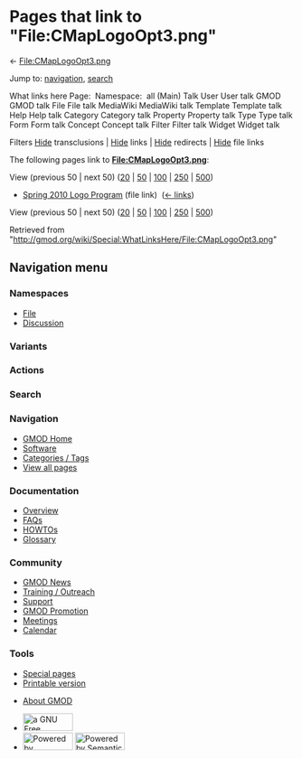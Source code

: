 <div id="mw-page-base" class="noprint">

</div>

<div id="mw-head-base" class="noprint">

</div>

<div id="content" class="mw-body" role="main">

<span id="top"></span>

<div id="mw-js-message" style="display:none;">

</div>



# <span dir="auto">Pages that link to "File:CMapLogoOpt3.png"</span>

<div id="bodyContent">

<div id="contentSub">

←
[File:CMapLogoOpt3.png](/wiki/File:CMapLogoOpt3.png "File:CMapLogoOpt3.png")

</div>

<div id="jump-to-nav" class="mw-jump">

Jump to: [navigation](#mw-navigation), [search](#p-search)

</div>

<div id="mw-content-text">

What links here Page:  Namespace:  all (Main) Talk User User talk GMOD
GMOD talk File File talk MediaWiki MediaWiki talk Template Template talk
Help Help talk Category Category talk Property Property talk Type Type
talk Form Form talk Concept Concept talk Filter Filter talk Widget
Widget talk

Filters
[Hide](/mediawiki/index.php?title=Special:WhatLinksHere/File:CMapLogoOpt3.png&hidetrans=1 "Special:WhatLinksHere/File:CMapLogoOpt3.png")
transclusions \|
[Hide](/mediawiki/index.php?title=Special:WhatLinksHere/File:CMapLogoOpt3.png&hidelinks=1 "Special:WhatLinksHere/File:CMapLogoOpt3.png")
links \|
[Hide](/mediawiki/index.php?title=Special:WhatLinksHere/File:CMapLogoOpt3.png&hideredirs=1 "Special:WhatLinksHere/File:CMapLogoOpt3.png")
redirects \|
[Hide](/mediawiki/index.php?title=Special:WhatLinksHere/File:CMapLogoOpt3.png&hideimages=1 "Special:WhatLinksHere/File:CMapLogoOpt3.png")
file links

The following pages link to
**[File:CMapLogoOpt3.png](/wiki/File:CMapLogoOpt3.png "File:CMapLogoOpt3.png")**:

View (previous 50 \| next 50)
([20](/mediawiki/index.php?title=Special:WhatLinksHere/File:CMapLogoOpt3.png&limit=20 "Special:WhatLinksHere/File:CMapLogoOpt3.png")
\|
[50](/mediawiki/index.php?title=Special:WhatLinksHere/File:CMapLogoOpt3.png&limit=50 "Special:WhatLinksHere/File:CMapLogoOpt3.png")
\|
[100](/mediawiki/index.php?title=Special:WhatLinksHere/File:CMapLogoOpt3.png&limit=100 "Special:WhatLinksHere/File:CMapLogoOpt3.png")
\|
[250](/mediawiki/index.php?title=Special:WhatLinksHere/File:CMapLogoOpt3.png&limit=250 "Special:WhatLinksHere/File:CMapLogoOpt3.png")
\|
[500](/mediawiki/index.php?title=Special:WhatLinksHere/File:CMapLogoOpt3.png&limit=500 "Special:WhatLinksHere/File:CMapLogoOpt3.png"))

- [Spring 2010 Logo
  Program](/wiki/Spring_2010_Logo_Program "Spring 2010 Logo Program")
  (file link) ‎ <span class="mw-whatlinkshere-tools">([←
  links](/mediawiki/index.php?title=Special:WhatLinksHere&target=Spring+2010+Logo+Program "Special:WhatLinksHere"))</span>

View (previous 50 \| next 50)
([20](/mediawiki/index.php?title=Special:WhatLinksHere/File:CMapLogoOpt3.png&limit=20 "Special:WhatLinksHere/File:CMapLogoOpt3.png")
\|
[50](/mediawiki/index.php?title=Special:WhatLinksHere/File:CMapLogoOpt3.png&limit=50 "Special:WhatLinksHere/File:CMapLogoOpt3.png")
\|
[100](/mediawiki/index.php?title=Special:WhatLinksHere/File:CMapLogoOpt3.png&limit=100 "Special:WhatLinksHere/File:CMapLogoOpt3.png")
\|
[250](/mediawiki/index.php?title=Special:WhatLinksHere/File:CMapLogoOpt3.png&limit=250 "Special:WhatLinksHere/File:CMapLogoOpt3.png")
\|
[500](/mediawiki/index.php?title=Special:WhatLinksHere/File:CMapLogoOpt3.png&limit=500 "Special:WhatLinksHere/File:CMapLogoOpt3.png"))

</div>

<div class="printfooter">

Retrieved from
"<http://gmod.org/wiki/Special:WhatLinksHere/File:CMapLogoOpt3.png>"

</div>

<div id="catlinks" class="catlinks catlinks-allhidden">

</div>

<div class="visualClear">

</div>

</div>

</div>

<div id="mw-navigation">

## Navigation menu

<div id="mw-head">



<div id="left-navigation">

<div id="p-namespaces" class="vectorTabs" role="navigation"
aria-labelledby="p-namespaces-label">

### Namespaces

- <span id="ca-nstab-image"><a href="/wiki/File:CMapLogoOpt3.png" accesskey="c"
  title="View the file page [c]">File</a></span>
- <span id="ca-talk"><a
  href="/mediawiki/index.php?title=File_talk:CMapLogoOpt3.png&amp;action=edit&amp;redlink=1"
  accesskey="t"
  title="Discussion about the content page [t]">Discussion</a></span>

</div>

<div id="p-variants" class="vectorMenu emptyPortlet" role="navigation"
aria-labelledby="p-variants-label">

### 

### Variants[](#)

<div class="menu">

</div>

</div>

</div>

<div id="right-navigation">



<div id="p-cactions" class="vectorMenu emptyPortlet" role="navigation"
aria-labelledby="p-cactions-label">

### Actions[](#)

<div class="menu">

</div>

</div>

<div id="p-search" role="search">

### Search

<div id="simpleSearch">

</div>

</div>

</div>

</div>

<div id="mw-panel">

<div id="p-logo" role="banner">

<a href="/wiki/Main_Page"
style="background-image: url(http://gmod.org/images/GMOD-cogs.png);"
title="Visit the main page"></a>

</div>

<div id="p-Navigation" class="portal" role="navigation"
aria-labelledby="p-Navigation-label">

### Navigation

<div class="body">

- <span id="n-GMOD-Home">[GMOD Home](/wiki/Main_Page)</span>
- <span id="n-Software">[Software](/wiki/GMOD_Components)</span>
- <span id="n-Categories-.2F-Tags">[Categories /
  Tags](/wiki/Categories)</span>
- <span id="n-View-all-pages">[View all
  pages](/wiki/Special:AllPages)</span>

</div>

</div>

<div id="p-Documentation" class="portal" role="navigation"
aria-labelledby="p-Documentation-label">

### Documentation

<div class="body">

- <span id="n-Overview">[Overview](/wiki/Overview)</span>
- <span id="n-FAQs">[FAQs](/wiki/Category:FAQ)</span>
- <span id="n-HOWTOs">[HOWTOs](/wiki/Category:HOWTO)</span>
- <span id="n-Glossary">[Glossary](/wiki/Glossary)</span>

</div>

</div>

<div id="p-Community" class="portal" role="navigation"
aria-labelledby="p-Community-label">

### Community

<div class="body">

- <span id="n-GMOD-News">[GMOD News](/wiki/GMOD_News)</span>
- <span id="n-Training-.2F-Outreach">[Training /
  Outreach](/wiki/Training_and_Outreach)</span>
- <span id="n-Support">[Support](/wiki/Support)</span>
- <span id="n-GMOD-Promotion">[GMOD
  Promotion](/wiki/GMOD_Promotion)</span>
- <span id="n-Meetings">[Meetings](/wiki/Meetings)</span>
- <span id="n-Calendar">[Calendar](/wiki/Calendar)</span>

</div>

</div>

<div id="p-tb" class="portal" role="navigation"
aria-labelledby="p-tb-label">

### Tools

<div class="body">

- <span id="t-specialpages"><a href="/wiki/Special:SpecialPages" accesskey="q"
  title="A list of all special pages [q]">Special pages</a></span>
- <span id="t-print"><a
  href="/mediawiki/index.php?title=Special:WhatLinksHere/File:CMapLogoOpt3.png&amp;printable=yes"
  rel="alternate" accesskey="p"
  title="Printable version of this page [p]">Printable version</a></span>

</div>

</div>

</div>

</div>

<div id="footer" role="contentinfo">

- <span id="footer-places-about">[About
  GMOD](/wiki/GMOD:About "GMOD:About")</span>

<!-- -->

- <span id="footer-copyrightico">[<img src="http://www.gnu.org/graphics/gfdl-logo-small.png" width="88"
  height="31" alt="a GNU Free Documentation License" />](http://www.gnu.org/licenses/fdl-1.3.html)</span>
- <span id="footer-poweredbyico">[<img src="/mediawiki/skins/common/images/poweredby_mediawiki_88x31.png"
  width="88" height="31" alt="Powered by MediaWiki" />](//www.mediawiki.org/)
  [<img
  src="/mediawiki/extensions/SemanticMediaWiki/includes/../resources/images/smw_button.png"
  width="88" height="31" alt="Powered by Semantic MediaWiki" />](https://www.semantic-mediawiki.org/wiki/Semantic_MediaWiki)</span>

<div style="clear:both">

</div>

</div>
